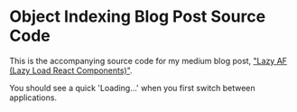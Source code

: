 # Object Indexing Blog Post Source Code 

This is the accompanying source code for my medium blog post, ["Lazy AF (Lazy Load React Components)"]().

You should see a quick 'Loading...' when you first switch between applications.

